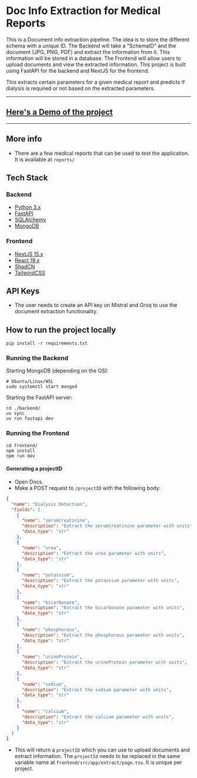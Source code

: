# Doc Info Extraction for Medical Reports

This is a Document info extraction pipeline. The idea is to store the different schema with a unique ID. The Backend will take a "SchemaID" and the document (JPG, PNG, PDF) and extract the information from it. This information will be stored in a database. The Frontend will allow users to upload documents and view the extracted information. This project is built using FastAPI for the backend and NextJS for the frontend.

This extracts certain parameters for a given medical report and predicts if dialysis is required or not based on the extracted parameters.     

---------------------------------------------------------------------------------------------------

## [Here's a Demo of the project](https://drive.google.com/file/d/1Ne0pWPFtf5iyXvgxjACvt45uMgTgPx07/view?usp=sharing)

---------------------------------------------------------------------------------------------------

## More info

- There are a few medical reports that can be used to test the application. It is available at `reports/`

## Tech Stack

### Backend

- [Python 3.x](https://www.python.org/)
- [FastAPI](https://fastapi.tiangolo.com/)
- [SQLAlchemy](https://docs.sqlalchemy.org/en/14/index.html)
- [MongoDB](https://www.mongodb.com/)

### Frontend

- [NextJS 15.x](https://nextjs.org/)
- [React 19.x](https://reactjs.org/)
- [ShadCN](https://ui.shadcn.com/)
- [TailwindCSS](https://tailwindcss.com/)

## API Keys

- The user needs to create an API key on Mistral and Groq to use the document extraction functionality.

## How to run the project locally

```shell
pip install -r requirements.txt
```

### Running the Backend

Starting MongoDB (depending on the OS):

```shell
# Ubuntu/Linux/WSL
sudo systemctl start mongod
```

Starting the FastAPI server:

```shell
cd ./backend/
uv sync
uv run fastapi dev
```

### Running the Frontend

```shell
cd frontend/
npm install
npm run dev
```

#### Generating a projectID

- Open Docs. 
- Make a POST request to `/projectID` with the following body:

```json
{
  "name": "Dialysis Detection",
  "fields": [
    {
      "name": "serumCreatinine",
      "description": "Extract the serumCreatinine parameter with units",
      "data_type": "str"
    },
    {
      "name": "urea",
      "description": "Extract the urea parameter with units",
      "data_type": "str"
    },
    {
      "name": "potassium",
      "description": "Extract the potassium parameter with units",
      "data_type": "str"
    },
    {
      "name": "bicarbonate",
      "description": "Extract the bicarbonate parameter with units",
      "data_type": "str"
    },
    {
      "name": "phosphorous",
      "description": "Extract the phosphorous parameter with units",
      "data_type": "str"
    },
    {
      "name": "urineProtein",
      "description": "Extract the urineProtein parameter with units",
      "data_type": "str"
    },
    {
      "name": "sodium",
      "description": "Extract the sodium parameter with units",
      "data_type": "str"
    },
    {
      "name": "calcium",
      "description": "Extract the calcium parameter with units",
      "data_type": "str"
    }
  ]
}
```
- This will return a `projectID` which you can use to upload documents and extract information. The `projectId` needs to be replaced in the same variable name at `frontend/src/app/extract/page.tsx`. It is unique per project. 
